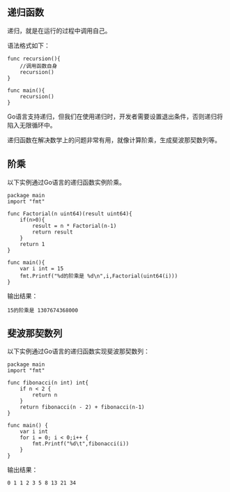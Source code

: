 ## 递归函数 ##

递归，就是在运行的过程中调用自己。

语法格式如下：

    func recursion(){
		//调用函数自身
		recursion()  
	}

	func main(){
		recursion()
	}
	
Go语言支持递归，但我们在使用递归时，开发者需要设置退出条件，否则递归将陷入无限循环中。

递归函数在解决数学上的问题非常有用，就像计算阶乘，生成斐波那契数列等。

## 阶乘 ##

以下实例通过Go语言的递归函数实例阶乘。

    package main
	import "fmt"

	func Factorial(n uint64)(result uint64){
		if(n>0){
			result = n * Factorial(n-1)
			return result
		}
		return 1
	}
	
	func main(){
		var i int = 15
		fmt.Printf("%d的阶乘是 %d\n",i,Factorial(uint64(i)))
	} 

输出结果：

    15的阶乘是 1307674368000

## 斐波那契数列 ##

以下实例通过Go语言的递归函数实现斐波那契数列：

	package main
	import "fmt"

	func fibonacci(n int) int{
		if n < 2 {
			return n
		}
		return fibonacci(n - 2) + fibonacci(n-1)
	}

	func main() {
		var i int 
		for i = 0; i < 0;i++ {
			fmt.Printf("%d\t",fibonacci(i))
		}
	}


输出结果：

    0 1 1 2 3 5 8 13 21 34
    